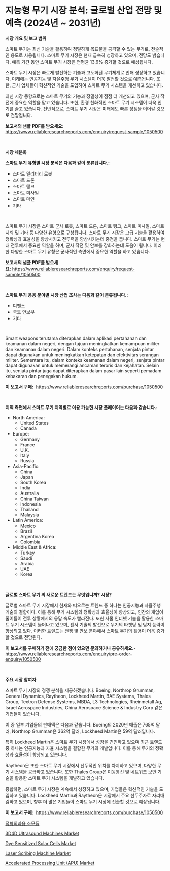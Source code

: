 <p><h1>지능형 무기 시장 분석: 글로벌 산업 전망 및 예측 (2024년 ~ 2031년)</h1></p><p><strong>시장 개요 및 보고 범위</strong></p>
<p><p>스마트 무기는 최신 기술을 활용하여 정밀하게 목표물을 공격할 수 있는 무기로, 전술적인 용도로 사용됩니다. 스마트 무기 시장은 현재 급속히 성장하고 있으며, 전망도 밝습니다. 예측 기간 동안 스마트 무기 시장은 연평균 13.6% 증가할 것으로 예상됩니다. </p><p>스마트 무기 시장은 빠르게 발전하는 기술과 고도화된 무기체계로 인해 성장하고 있습니다. 미래에는 인공지능 및 자율주행 무기 시스템이 더욱 발전할 것으로 예측됩니다. 또한, 군사 업체들이 혁신적인 기술을 도입하여 스마트 무기 시스템을 개선하고 있습니다.</p><p>최신 시장 동향으로는 스마트 무기의 기능과 정밀성이 점점 더 개선되고 있으며, 군사 작전에 중요한 역할을 맡고 있습니다. 또한, 환경 친화적인 스마트 무기 시스템이 더욱 인기를 끌고 있습니다. 전반적으로, 스마트 무기 시장은 미래에도 빠른 성장을 이어갈 것으로 전망됩니다.</p></p>
<p><strong>보고서의 샘플 PDF를 받으세요:</strong> <a href="https://www.reliableresearchreports.com/enquiry/request-sample/1050500">https://www.reliableresearchreports.com/enquiry/request-sample/1050500</a></p>
<p>&nbsp;</p>
<p><strong>시장 세분화</strong></p>
<p><strong>스마트 무기 유형별 시장 분석은 다음과 같이 분류됩니다.:</strong></p>
<p><ul><li>스마트 밀리터리 로봇</li><li>스마트 드론</li><li>스마트 탱크</li><li>스마트 미사일</li><li>스마트 마인</li><li>기타</li></ul></p>
<p>&nbsp;</p>
<p><p>스마트 무기 시장은 스마트 군사 로봇, 스마트 드론, 스마트 탱크, 스마트 미사일, 스마트 지뢰 및 기타 등 다양한 유형으로 구성됩니다. 스마트 무기 시장은 고급 기술을 활용하여 정확성과 효율성을 향상시키고 전투력을 향상시키는데 중점을 둡니다. 스마트 무기는 현대 전투에서 중요한 역할을 하며, 군사 작전 및 안보를 강화하는데 도움이 됩니다. 이러한 다양한 스마트 무기 유형은 군사적인 측면에서 중요한 역할을 하고 있습니다.</p></p>
<p><strong>보고서의 샘플 PDF를 받으세요:</strong>&nbsp;<a href="https://www.reliableresearchreports.com/enquiry/request-sample/1050500">https://www.reliableresearchreports.com/enquiry/request-sample/1050500</a></p>
<p>&nbsp;</p>
<p><strong> 스마트 무기 응용 분야별 시장 산업 조사는 다음과 같이 분류됩니다.:</strong></p>
<p><ul><li>디펜스</li><li>국토 안보부</li><li>기타</li></ul></p>
<p>&nbsp;</p>
<p><p>Smart weapons terutama diterapkan dalam aplikasi pertahanan dan keamanan dalam negeri, dengan tujuan meningkatkan kemampuan militer dan keamanan dalam negeri. Dalam konteks pertahanan, senjata pintar dapat digunakan untuk meningkatkan ketepatan dan efektivitas serangan militer. Sementara itu, dalam konteks keamanan dalam negeri, senjata pintar dapat digunakan untuk memerangi ancaman teroris dan kejahatan. Selain itu, senjata pintar juga dapat diterapkan dalam pasar lain seperti pemadam kebakaran dan penegakan hukum.</p></p>
<p><strong>이 보고서 구매:</strong>&nbsp; <a href="https://www.reliableresearchreports.com/purchase/1050500">https://www.reliableresearchreports.com/purchase/1050500</a></p>
<p>&nbsp;</p>
<p><strong>지역 측면에서 스마트 무기 지역별로 이용 가능한 시장 플레이어는 다음과 같습니다.:</strong></p>
<p><ul>
    <li>
        North America:
        <ul>
            <li>United States</li>
            <li>Canada</li>
        </ul>
    </li>
    <li>
        Europe:
        <ul>
            <li>Germany</li>
            <li>France</li>
            <li>U.K.</li>
            <li>Italy</li>
            <li>Russia</li>
        </ul>
    </li>
    <li>
        Asia-Pacific:
        <ul>
            <li>China</li>
            <li>Japan</li>
            <li>South Korea</li>
            <li>India</li>
            <li>Australia</li>
            <li>China Taiwan</li>
            <li>Indonesia</li>
            <li>Thailand</li>
            <li>Malaysia</li>
        </ul>
    </li>
    <li>
        Latin America:
        <ul>
            <li>Mexico</li>
            <li>Brazil</li>
            <li>Argentina Korea</li>
            <li>Colombia</li>
        </ul>
    </li>
    <li>
        Middle East & Africa:
        <ul>
            <li>Turkey</li>
            <li>Saudi</li>
            <li>Arabia</li>
            <li>UAE</li>
            <li>Korea</li>
        </ul>
    </li>
    </ul></p>
<p>&nbsp;</p>
<p><strong>글로벌 스마트 무기 의 새로운 트렌드는 무엇입니까? 시장?</strong></p>
<p><p>글로벌 스마트 무기 시장에서 현재와 떠오르는 트렌드 중 하나는 인공지능과 자율주행 기술의 결합이다. 이를 통해 무기 시스템의 정확성과 효율성이 향상되고, 인간의 개입이 줄어들어 전투 상황에서의 응답 속도가 빨라진다. 또한 사물 인터넷 기술을 활용한 스마트 무기 시스템이 늘어나고 있으며, 센서 기술의 발전으로 무기의 타겟팅 및 탐지 능력이 향상되고 있다. 이러한 트렌드는 전쟁 및 안보 분야에서 스마트 무기의 활용이 더욱 증가할 것으로 전망된다.</p></p>
<p><strong>이 보고서를 구매하기 전에 궁금한 점이 있으면 문의하거나 공유하세요.</strong>- <a href="https://www.reliableresearchreports.com/enquiry/pre-order-enquiry/1050500">https://www.reliableresearchreports.com/enquiry/pre-order-enquiry/1050500</a></p>
<p>&nbsp;</p>
<p><strong>주요 시장 참여자</strong></p>
<p><p>스마트 무기 시장의 경쟁 분석을 제공하겠습니다. Boeing, Northrop Grumman, General Dynamics, Raytheon, Lockheed Martin, BAE Systems, Thales Group, Textron Defense Systems, MBDA, L3 Technologies, Rheinmetall Ag, Israel Aerospace Industries, China Aerospace Science & Industry Corp 같은 기업들이 있습니다. </p><p>이 중 일부 기업들의 판매액은 다음과 같습니다. Boeing의 2020년 매출은 765억 달러, Northrop Grumman은 362억 달러, Lockheed Martin은 59억 달러입니다. </p><p>특히 Lockheed Martin은 스마트 무기 시장에서 성장을 견인하고 있으며 최근 트렌드 중 하나는 인공지능과 자율 시스템을 결합한 무기의 개발입니다. 이를 통해 무기의 정확성과 효율성이 향상되고 있습니다. </p><p>Raytheon은 또한 스마트 무기 시장에서 선두적인 위치를 차지하고 있으며, 다양한 무기 시스템을 공급하고 있습니다. 또한 Thales Group은 이동통신 및 네트워크 보안 기술을 활용한 스마트 무기 시스템을 개발하고 있습니다.</p><p>종합하면, 스마트 무기 시장은 계속해서 성장하고 있으며, 기업들은 혁신적인 기술을 도입하고 있습니다. Lockheed Martin과 Raytheon은 시장에서 주요 선두주자로 자리매김하고 있으며, 향후 더 많은 기업들이 스마트 무기 시장에 진출할 것으로 예상됩니다.</p></p>
<p><strong>이 보고서 구매:</strong>&nbsp;&nbsp;<a href="https://www.reliableresearchreports.com/purchase/1050500">https://www.reliableresearchreports.com/purchase/1050500</a></p>
<p><p><a href="https://github.com/sougarounis/Market-Research-Report-List-2/blob/main/2121111186338.md">정형외과용 소모품</a></p><p><a href="https://github.com/kosella/Market-Research-Report-List-2/blob/main/3d4d-ultrasound-machines-market.md">3D4D Ultrasound Machines Market</a></p><p><a href="https://issuu.com/reportprime-2/docs/dye-sensitized-solar-cells-market-size-2030.pptx">Dye Sensitized Solar Cells Market</a></p><p><a href="https://issuu.com/reportprime-2/docs/laser-scribing-machine-market-size-2030.pptx">Laser Scribing Machine Market</a></p><p><a href="https://view.publitas.com/reportprime-1/accelerated-processing-unit-apu-market-with-the-goal-of-estimating-the-market-size-and-future-growth-potential-of-various-market-segments-based-on-component-applications-end-user-and-region/">Accelerated Processing Unit (APU) Market</a></p></p>
